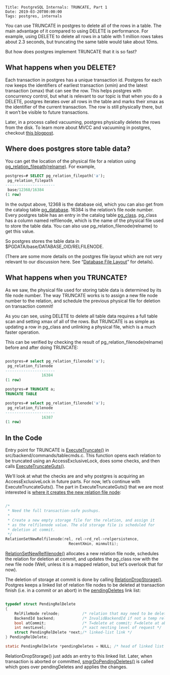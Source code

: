     Title: PostgreSQL Internals: TRUNCATE, Part 1
    Date: 2019-03-20T00:00:00
    Tags: postgres, internals

You can use TRUNCATE in postgres to delete all of the rows in a table. The main advantage of it compared to using DELETE is performance. For example, using DELETE to delete all rows in a table with 1 million rows takes about 2.3 seconds, but truncating the same table would take about 10ms.

But how does postgres implement TRUNCATE that it is so fast?

<!-- more -->

## What happens when you DELETE?

Each transaction in postgres has a unique transaction id. Postgres for each row keeps the identifiers of earliest transaction (xmin) and the latest transaction (xmax) that can see the row. This helps postgres with concurrency control, but what is relevant to our topic is that when you do a DELETE, postgres iterates over all rows in the table and marks their xmax as the identifier of the current transaction. The row is still physically there, but it won’t be visible to future transactions.

Later, in a process called vacuuming, postgres physically deletes the rows from the disk. To learn more about MVCC and vacuuming in postgres, checkout [this blogpost](https://www.percona.com/blog/2018/08/06/basic-understanding-bloat-vacuum-postgresql-mvcc/).

## Where does postgres store table data?

You can get the location of the physical file for a relation using [pg_relation_filepath(relname)](https://www.postgresql.org/docs/11/functions-admin.html#FUNCTIONS-ADMIN-DBLOCATION). For example,

```sql
postgres=# SELECT pg_relation_filepath('a');
 pg_relation_filepath
----------------------
 base/12368/16384
(1 row)
```

In the output above, 12368 is the database oid, which you can also get from the catalog table [pg_database](https://www.postgresql.org/docs/11/catalog-pg-database.html). 16384 is the relation’s file node number. Every postgres table has an entry in the catalog table [pg_class](https://www.postgresql.org/docs/11/catalog-pg-class.html). pg_class has a column named relfilenode, which is the name of the physical file used to store the table data. You can also use pg_relation_filenode(relname) to get this value.

So postgres stores the table data in $PGDATA/base/DATABASE_OID/RELFILENODE.

(There are some more details on the postgres file layout which are not very relevant to our discussion here. See “[Database File Layout](https://www.postgresql.org/docs/11/storage-file-layout.html)” for details).

## What happens when you TRUNCATE?

As we saw, the physical file used for storing table data is determined by its file node number. The way TRUNCATE works is to assign a new file node number to the relation, and schedule the previous physical file for deletion on transaction commit!

As you can see, using DELETE to delete all table data requires a full table scan and setting xmax of all of the rows. But TRUNCATE is as simple as updating a row in pg_class and unlinking a physical file, which is a much faster operation.

This can be verified by checking the result of pg_relation_filenode(relname) before and after doing TRUNCATE:

```sql

postgres=# select pg_relation_filenode('a');
 pg_relation_filenode
----------------------
                16384
(1 row)

postgres=# TRUNCATE a;
TRUNCATE TABLE

postgres=# select pg_relation_filenode('a');
 pg_relation_filenode
----------------------
                16387
(1 row)

```

## In the Code

Entry point for TRUNCATE is [ExecuteTruncate()](https://github.com/postgres/postgres/blob/REL_11_STABLE/src/backend/commands/tablecmds.c#L1312) in src/backend/commands/tablecmds.c. This function opens each relation to be truncated using an AccessExclusiveLock, does some checks, and then calls [ExecuteTruncateGuts()](https://github.com/postgres/postgres/blob/REL_11_STABLE/src/backend/commands/tablecmds.c#L1417). 


We’ll look at what the checks are and why postgres is acquiring an AccessExclusiveLock in future parts. For now, let’s continue with ExecuteTruncateGuts(). The part in ExecuteTruncateGuts() that we are most interested is [where it creates the new relation file node](https://github.com/postgres/postgres/blob/REL_11_STABLE/src/backend/commands/tablecmds.c#L1609):

```c

/*
 * Need the full transaction-safe pushups.
 *
 * Create a new empty storage file for the relation, and assign it
 * as the relfilenode value. The old storage file is scheduled for
 * deletion at commit.
 */
RelationSetNewRelfilenode(rel, rel->rd_rel->relpersistence,
                            RecentXmin, minmulti);

``` 

[RelationSetNewRelfilenode()](https://github.com/postgres/postgres/blob/REL_11_STABLE/src/backend/utils/cache/relcache.c#L3311) allocates a new relation file node, schedules the relation for deletion at commit, and updates the pg_class row with the new file node (Well, unless it is a mapped relation, but let’s overlook that for now).

The deletion of storage at commit is done by calling [RelationDropStorage()](https://github.com/postgres/postgres/blob/REL_11_STABLE/src/backend/catalog/storage.c#L139). Postgres keeps a linked list of relation file nodes to be deleted at transaction finish (i.e. in a commit or an abort) in the [pendingDeletes](https://github.com/postgres/postgres/blob/REL_11_STABLE/src/backend/catalog/storage.c#L63) link list:


```c

typedef struct PendingRelDelete
{
	RelFileNode relnode;          /* relation that may need to be deleted */
	BackendId backend;            /* InvalidBackendId if not a temp rel */
	bool atCommit;                /* T=delete at commit; F=delete at abort */
	int nestLevel;                /* xact nesting level of request */
	struct PendingRelDelete *next;/* linked-list link */
} PendingRelDelete;

static PendingRelDelete *pendingDeletes = NULL; /* head of linked list */

```


RelationDropStorage() just adds an entry to this linked list. Later, when transaction is aborted or committed, [smgrDoPendingDeletes()](https://github.com/postgres/postgres/blob/REL_11_STABLE/src/backend/catalog/storage.c#L293) is called which goes over pendingDeletes and applies the changes.

